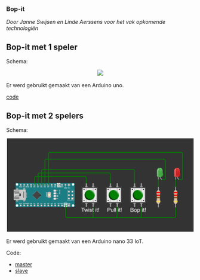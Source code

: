 ### Bop-it
*Door Janne Swijsen en Linde Aerssens voor het vak opkomende technologiën*

## Bop-it met 1 speler
Schema:
<p align="center">
  <img src="link naar foto met schema" width="500" />
</p>
Er werd gebruikt gemaakt van een Arduino uno.

[code](https://github.com/LindeA05/Bop-It/tree/main/Code/bop_it)

## Bop-it met 2 spelers
Schema:
<p align="center">
  <img src="https://github.com/LindeA05/Bop-It/blob/main/Images/schema_bopit_2spelers.png" width="500" />
</p>
Er werd gebruikt gemaakt van een Arduino nano 33 IoT.

Code:

- [master](https://github.com/LindeA05/Bop-It/tree/main/Code/bopIt_2spelers/bopIt_master)
- [slave](https://github.com/LindeA05/Bop-It/tree/main/Code/bopIt_2spelers/bop_it_slave)


